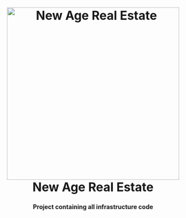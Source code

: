 ﻿<h1 align="center">
    <a href="https://reecerose.com/projects/NewAgeRealEstate">
        <img src="https://static.reecerose.com/images/projects/NewAgeRealEstate/header.png" title="New Age Real Estate" alt="New Age Real Estate"  width="400">
    </a>
    <br>
    New Age Real Estate
    <br>
</h1>

<h4 align="center">
    Project containing all infrastructure code
</h4>